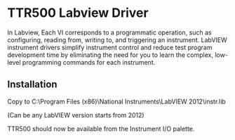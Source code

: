 # TTR500 Labview Driver
In Labview, Each VI corresponds to a programmatic operation, such as configuring, reading from, writing to, and triggering an instrument. LabVIEW instrument drivers simplify instrument control and reduce test program development time by eliminating the need for you to learn the complex, low-level programming commands for each instrument.  

## Installation
Copy to C:\Program Files (x86)\National Instruments\LabVIEW 2012\instr.lib  

(Can be any LabVIEW version starts from 2012)  

TTR500 should now be available from the Instrument I/O palette.  

